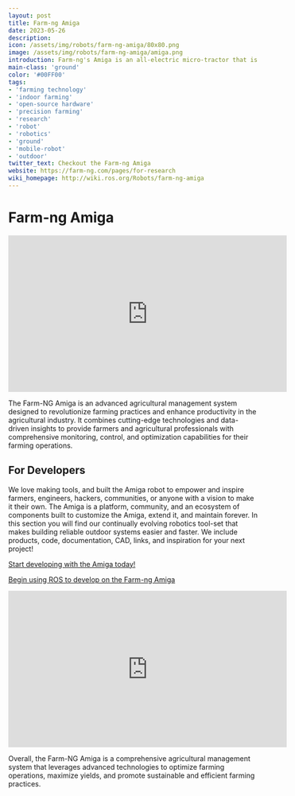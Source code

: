 ```yaml
---
layout: post
title: Farm-ng Amiga
date: 2023-05-26
description:
icon: /assets/img/robots/farm-ng-amiga/80x80.png
image: /assets/img/robots/farm-ng-amiga/amiga.png
introduction: Farm-ng's Amiga is an all-electric micro-tractor that is easy to adapt to any farm's cropping systems. The Amiga allows growers to easily and repeatedly implement cultural practices, profitably, while reducing manual labor, maintenance and fuel costs.
main-class: 'ground'
color: '#00FF00'
tags:
- 'farming technology'
- 'indoor farming'
- 'open-source hardware'
- 'precision farming'
- 'research'
- 'robot'
- 'robotics'
- 'ground'
- 'mobile-robot'
- 'outdoor'
twitter_text: Checkout the Farm-ng Amiga
website: https://farm-ng.com/pages/for-research
wiki_homepage: http://wiki.ros.org/Robots/farm-ng-amiga
---
```


# Farm-ng Amiga

<iframe width="560" height="315" src="https://www.youtube.com/embed/DU8MGAbr1VM" title="YouTube video player" frameborder="0" allow="accelerometer; autoplay; clipboard-write; encrypted-media; gyroscope; picture-in-picture; web-share" allowfullscreen></iframe>

The Farm-NG Amiga is an advanced agricultural management system designed to revolutionize farming practices and enhance productivity in the
agricultural industry. It combines cutting-edge technologies and data-driven insights to provide farmers and agricultural professionals with
comprehensive monitoring, control, and optimization capabilities for their farming operations.

## For Developers

We love making tools, and built the Amiga robot to empower and inspire farmers, engineers, hackers, communities, or anyone with a vision to make it their own. The Amiga is a platform, community, and an ecosystem of components built to customize the Amiga, extend it, and maintain forever. In this section you will find our continually evolving robotics tool-set that makes building reliable outdoor systems easier and faster. We include products, code, documentation, CAD, links, and inspiration for your next project!

[Start developing with the Amiga today!](https://amiga.farm-ng.com/docs/getting-started)

[Begin using ROS to develop on the Farm-ng Amiga](https://amiga.farm-ng.com/docs/brain/ros-bridge)

<iframe width="560" height="315" src="https://www.youtube.com/embed/k7rIpSrkeA4" title="YouTube video player" frameborder="0" allow="accelerometer; autoplay; clipboard-write; encrypted-media; gyroscope; picture-in-picture; web-share" allowfullscreen></iframe>

Overall, the Farm-NG Amiga is a comprehensive agricultural management system that leverages advanced technologies to optimize farming operations, maximize yields, and promote sustainable and efficient farming practices.
